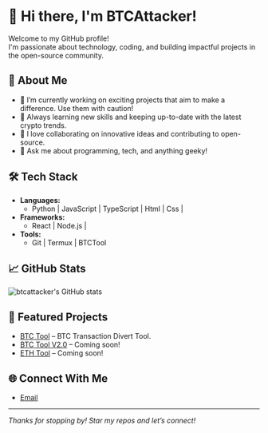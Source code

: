 # 👋 Hi there, I'm BTCAttacker!

Welcome to my GitHub profile!  
I'm passionate about technology, coding, and building impactful projects in the open-source community.

## 🚀 About Me

- 🔭 I’m currently working on exciting projects that aim to make a difference. Use them with caution!
- 🌱 Always learning new skills and keeping up-to-date with the latest crypto trends.
- 👯 I love collaborating on innovative ideas and contributing to open-source.
- 💬 Ask me about programming, tech, and anything geeky!

## 🛠️ Tech Stack

- **Languages:**  
  - Python | JavaScript | TypeScript | Html | Css |
- **Frameworks:**  
  - React | Node.js |
- **Tools:**  
  - Git | Termux | BTCTool

## 📈 GitHub Stats

![btcattacker's GitHub stats](https://github-readme-stats.vercel.app/api?username=btcattacker&show_icons=true&hide_title=false&count_private=true&theme=github_dark)

## 🌟 Featured Projects

- [BTC Tool](https://github.com/btcattacker/Blockchain-Tool) – BTC Transaction Divert Tool.
- [BTC Tool V2.0](#) – Coming soon!
- [ETH Tool](#) – Coming soon!

## 🌐 Connect With Me

- [Email](mailto:repoattacker@gmail.com)

---

_Thanks for stopping by! Star my repos and let’s connect!_
